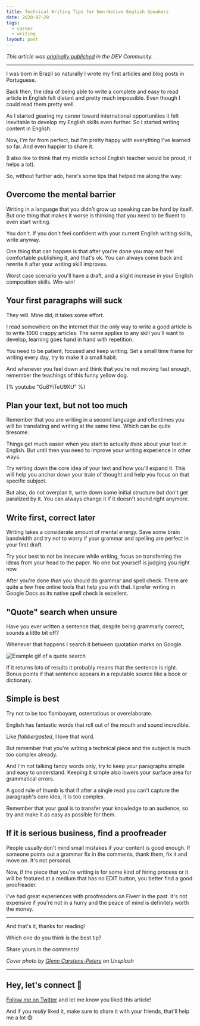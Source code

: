 ```yaml
---
title: Technical Writing Tips for Non-Native English Speakers
date: 2020-07-29
tags:
  - career
  - writing
layout: post
---
```


_This article was [originally published](https://dev.to/vtrpldn/technical-writing-tips-for-non-native-english-speakers-4fno) in the DEV Community._

---

I was born in Brazil so naturally I wrote my first articles and blog posts in Portuguese.

Back then, the idea of being able to write a complete and easy to read article in English felt distant and pretty much impossible. Even though I could read them pretty well.

As I started gearing my career toward international opportunities it felt inevitable to develop my English skills even further. So I started writing content in English.

Now, I'm far from perfect, but I'm pretty happy with everything I've learned so far. And even happier to share it.

(I also like to think that my middle school English teacher would be proud, it helps a lot).

So, without further ado, here's some tips that helped me along the way:

## Overcome the mental barrier

Writing in a language that you didn't grow up speaking can be hard by itself. But one thing that makes it worse is thinking that you need to be fluent to even start writing.

You don't. If you don't feel confident with your current English writing skills, write anyway.

One thing that can happen is that after you're done you may not feel comfortable publishing it, and that's ok. You can always come back and rewrite it after your writing skill improves.

Worst case scenario you'll have a draft, and a slight increase in your English composition skills. Win-win!

## Your first paragraphs will suck

They will. Mine did, it takes some effort.

I read somewhere on the internet that the only way to write a good article is to write 1000 crappy articles. The same applies to any skill you'll want to develop, learning goes hand in hand with repetition.

You need to be patient, focused and keep writing. Set a small time frame for writing every day, try to make it a small habit.

And whenever you feel down and think that you're not moving fast enough, remember the teachings of this funny yellow dog.

{% youtube "Gu8YiTeU9XU" %}

## Plan your text, but not too much

Remember that you are writing in a second language and oftentimes you will be translating and writing at the same time. Which can be quite tiresome.

Things get much easier when you start to actually _think_ about your text in English. But until then you need to improve your writing experience in other ways.

Try writing down the core idea of your text and how you'll expand it. This will help you anchor down your train of thought and help you focus on that specific subject.

But also, do not overplan it, write down some initial structure but don't get paralized by it. You can always change it if it doesn't sound right anymore.

## Write first, correct later

Writing takes a considerate amount of mental energy. Save some brain bandwidth and try not to worry if your grammar and spelling are perfect in your first draft.

Try your best to not be insecure while writing, focus on transferring the ideas from your head to the paper. No one but yourself is judging you right now.

After you're done _then_ you should do grammar and spell check. There are quite a few free online tools that help you with that. I prefer writing in Google Docs as its native spell check is excellent.

## "Quote" search when unsure

Have you ever written a sentence that, despite being grammarly correct, sounds a little bit off?

Whenever that happens I search it between quotation marks on Google.

![Example gif of a quote search](https://dev-to-uploads.s3.amazonaws.com/i/jn5agmcl281i6bemt60p.gif)

If it returns lots of results it probably means that the sentence is right. Bonus points if that sentence appears in a reputable source like a book or dictionary.

## Simple is best

Try not to be too flamboyant, ostentatious or overelaborate.

English has fantastic words that roll out of the mouth and sound incredible.

Like _flabbergasted_, I love that word.

But remember that you're writing a technical piece and the subject is much too complex already.

And I'm not talking fancy words only, try to keep your paragraphs simple and easy to understand. Keeping it simple also lowers your surface area for grammatical errors.

A good rule of thumb is that if after a single read you can't capture the paragraph's core idea, it is too complex.

Remember that your goal is to transfer your knowledge to an audience, so try and make it as easy as possible for them.

## If it is serious business, find a proofreader

People usually don't mind small mistakes if your content is good enough. If someone points out a grammar fix in the comments, thank them, fix it and move on. It's not personal.

Now, if the piece that you're writing is for some kind of hiring process or it will be featured at a medium that has no EDIT button, you better find a good proofreader.

I've had great experiences with proofreaders on Fiverr in the past. It's not expensive if you're not in a hurry and the peace of mind is definitely worth the money.

---

And that's it, thanks for reading!

Which one do you think is the best tip?

Share yours in the comments!

_Cover photo by [Glenn Carstens-Peters](https://unsplash.com/@glenncarstenspeters) on Unsplash_

---

## Hey, let's connect 👋

[Follow me on Twitter](https://twitter.com/paladini_dev) and let me know you liked this article!

And if you _really_ liked it, make sure to share it with your friends, that'll help me a lot 😄
